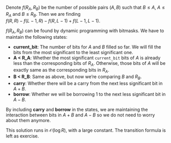 Denote $f(R_A, R_B)$ be the number of possible pairs $(A, B)$ such that $B \le A,\ A \le R_A$ and $B \le R_B$. Then we are finding  
$f(R, R) - f(L - 1, R) - f(R, L - 1) + f(L - 1, L - 1)$.

$f(R_A, R_B)$ can be found by dynamic programming with bitmasks. We have to maintain the following states:

- **current_bit**: The number of bits for $A$ and $B$ filled so far. We will fill the bits from the most significant to the least significant one.
- **A < R_A**: Whether the most significant `current_bit` bits of $A$ is already less than the corresponding bits of $R_A$. Otherwise, those bits of $A$ will be exactly same as the corresponding bits in $R_A$.
- **B < R_B**: Same as above, but now we’re comparing $B$ and $R_B$.
- **carry**: Whether there will be a carry from the next less significant bit in $A + B$.
- **borrow**: Whether we will be borrowing 1 to the next less significant bit in $A - B$.

By including **carry** and **borrow** in the states, we are maintaining the interaction between bits in $A + B$ and $A - B$ so we do not need to worry about them anymore.

This solution runs in $\mathcal{O}(\log R)$, with a large constant. The transition formula is left as exercise.
